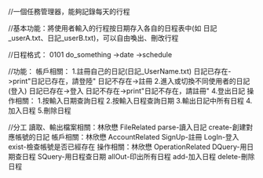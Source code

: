 //一個任務管理器，能夠記錄每天的行程

//基本功能：將使用者輸入的行程按日期存入各自的日程表中(如 日記_userA.txt、日記_userB.txt)，可以自由喚出、刪改行程

//日程格式：
0101    do_something
->date  ->schedule

//功能：
    帳戶相關：
        1.註冊自己的日記(日記_UserName.txt)
            日記已存在->print"日記已存在，請登陸"
            日記不存在->註冊
        2.進入或切換不同使用者的日記(登入)
            日記已存在->登入
            日記不存在->print"日記不存在，請註冊"
        4.登出日記
    操作相關：
        1.按輸入日期查詢日程
        2.按輸入日程查詢日期
        3.輸出日記中所有日程
        4.加入日程
        5.刪除日程

//分工
    讀取、輸出檔案相關：林欣懋
    FileRelated
        parse-讀入日記
        create-創建對應帳號的日記
    帳戶相關：林欣懋
    AccountRelated
        SignUp-註冊
        LogIn-登入
        exist-檢查帳號是否已經存在
    操作相關：林欣懋
    OperationRelated
        DQuery-用日期查日程
        SQuery-用日程查日期
        allOut-印出所有日程
        add-加入日程
        delete-刪除日程
